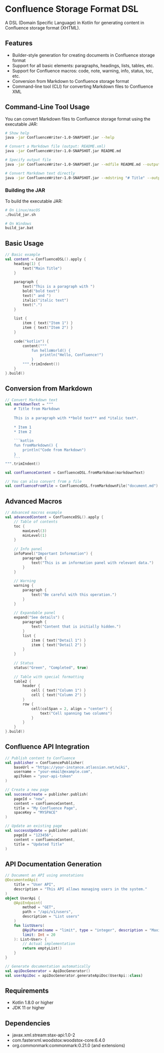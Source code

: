 # Confluence Storage Format DSL

A DSL (Domain Specific Language) in Kotlin for generating content in Confluence storage format (XHTML).

## Features

- Builder-style generation for creating documents in Confluence storage format
- Support for all basic elements: paragraphs, headings, lists, tables, etc.
- Support for Confluence macros: code, note, warning, info, status, toc, etc.
- Conversion from Markdown to Confluence storage format
- Command-line tool (CLI) for converting Markdown files to Confluence XML

## Command-Line Tool Usage

You can convert Markdown files to Confluence storage format using the executable JAR:

```bash
# Show help
java -jar ConfluenceWriter-1.0-SNAPSHOT.jar --help

# Convert a Markdown file (output: README.xml)
java -jar ConfluenceWriter-1.0-SNAPSHOT.jar README.md

# Specify output file
java -jar ConfluenceWriter-1.0-SNAPSHOT.jar --mdfile README.md --output confluence.xml

# Convert Markdown text directly
java -jar ConfluenceWriter-1.0-SNAPSHOT.jar --mdstring "# Title" --output title.xml
```

### Building the JAR

To build the executable JAR:

```bash
# On Linux/macOS
./build_jar.sh

# On Windows
build_jar.bat
```

## Basic Usage

```kotlin
// Basic example
val content = ConfluenceDSL().apply {
    heading(1) {
        text("Main Title")
    }
    
    paragraph {
        text("This is a paragraph with ")
        bold("bold text")
        text(" and ")
        italic("italic text")
        text(".")
    }
    
    list {
        item { text("Item 1") }
        item { text("Item 2") }
    }
    
    code("kotlin") {
        content("""
            fun helloWorld() {
                println("Hello, Confluence!")
            }
        """.trimIndent())
    }
}.build()
```

## Conversion from Markdown

```kotlin
// Convert Markdown text
val markdownText = """
    # Title from Markdown
    
    This is a paragraph with **bold text** and *italic text*.
    
    * Item 1
    * Item 2
    
    ```kotlin
    fun fromMarkdown() {
        println("Code from Markdown")
    }
    ```
""".trimIndent()

val confluenceContent = ConfluenceDSL.fromMarkdown(markdownText)

// You can also convert from a file
val confluenceFromFile = ConfluenceDSL.fromMarkdownFile("document.md")
```

## Advanced Macros

```kotlin
// Advanced macros example
val advancedContent = ConfluenceDSL().apply {
    // Table of contents
    toc {
        maxLevel(3)
        minLevel(1)
    }
    
    // Info panel
    infoPanel("Important Information") {
        paragraph {
            text("This is an information panel with relevant data.")
        }
    }
    
    // Warning
    warning {
        paragraph {
            text("Be careful with this operation.")
        }
    }
    
    // Expandable panel
    expand("See details") {
        paragraph {
            text("Content that is initially hidden.")
        }
        list {
            item { text("Detail 1") }
            item { text("Detail 2") }
        }
    }
    
    // Status
    status("Green", "Completed", true)
    
    // Table with special formatting
    table2 {
        header {
            cell { text("Column 1") }
            cell { text("Column 2") }
        }
        row {
            cell(colSpan = 2, align = "center") { 
                text("Cell spanning two columns") 
            }
        }
    }
}.build()
```

## Confluence API Integration

```kotlin
// Publish content to Confluence
val publisher = ConfluencePublisher(
    baseUrl = "https://your-instance.atlassian.net/wiki",
    username = "your-email@example.com",
    apiToken = "your-api-token"
)

// Create a new page
val successCreate = publisher.publish(
    pageId = "new",
    content = confluenceContent,
    title = "My Confluence Page",
    spaceKey = "MYSPACE"
)

// Update an existing page
val successUpdate = publisher.publish(
    pageId = "123456",
    content = confluenceContent,
    title = "Updated Title"
)
```

## API Documentation Generation

```kotlin
// Document an API using annotations
@DocumentedApi(
    title = "User API",
    description = "This API allows managing users in the system."
)
object UserApi {
    @ApiEndpoint(
        method = "GET",
        path = "/api/v1/users",
        description = "List users"
    )
    fun listUsers(
        @ApiParam(name = "limit", type = "integer", description = "Maximum number of results")
        limit: Int = 20
    ): List<User> {
        // Actual implementation
        return emptyList()
    }
}

// Generate documentation automatically
val apiDocGenerator = ApiDocGenerator()
val userApiDoc = apiDocGenerator.generateApiDoc(UserApi::class)
```

## Requirements

- Kotlin 1.8.0 or higher
- JDK 11 or higher

## Dependencies

- javax.xml.stream:stax-api:1.0-2
- com.fasterxml.woodstox:woodstox-core:6.4.0
- org.commonmark:commonmark:0.21.0 (and extensions)
